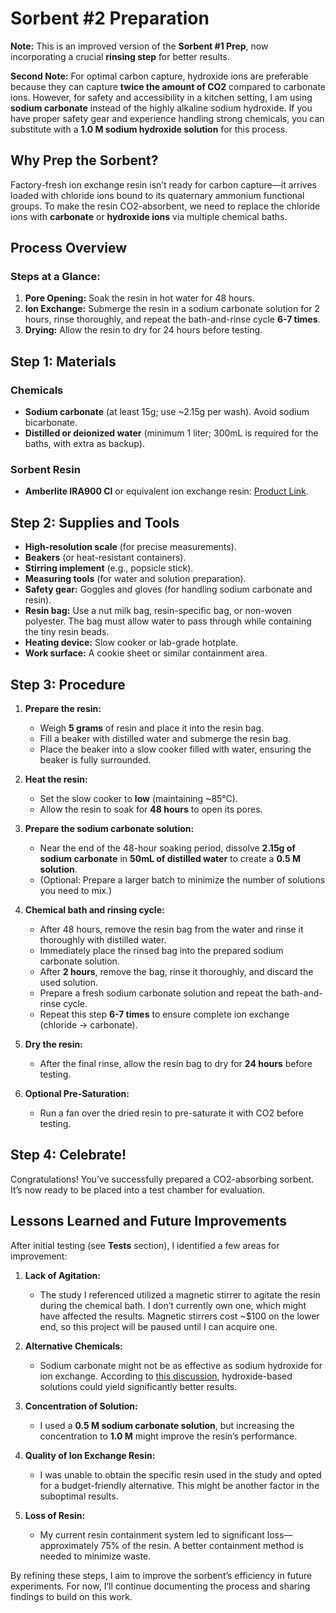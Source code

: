 # Sorbent #2 Preparation  

**Note:** This is an improved version of the **Sorbent #1 Prep**, now incorporating a crucial **rinsing step** for better results.  

**Second Note:** For optimal carbon capture, hydroxide ions are preferable because they can capture **twice the amount of CO2** compared to carbonate ions. However, for safety and accessibility in a kitchen setting, I am using **sodium carbonate** instead of the highly alkaline sodium hydroxide. If you have proper safety gear and experience handling strong chemicals, you can substitute with a **1.0 M sodium hydroxide solution** for this process.  

## Why Prep the Sorbent?  

Factory-fresh ion exchange resin isn’t ready for carbon capture—it arrives loaded with chloride ions bound to its quaternary ammonium functional groups. To make the resin CO2-absorbent, we need to replace the chloride ions with **carbonate** or **hydroxide ions** via multiple chemical baths.  

## Process Overview  

### Steps at a Glance:  
1. **Pore Opening:** Soak the resin in hot water for 48 hours.  
2. **Ion Exchange:** Submerge the resin in a sodium carbonate solution for 2 hours, rinse thoroughly, and repeat the bath-and-rinse cycle **6-7 times**.  
3. **Drying:** Allow the resin to dry for 24 hours before testing.  

## Step 1: Materials  

### Chemicals  
- **Sodium carbonate** (at least 15g; use ~2.15g per wash). Avoid sodium bicarbonate.  
- **Distilled or deionized water** (minimum 1 liter; 300mL is required for the baths, with extra as backup).  

### Sorbent Resin  
- **Amberlite IRA900 Cl** or equivalent ion exchange resin: [Product Link](https://dws.octochemstore.com/product/amberlite-ira900-cl/).  

## Step 2: Supplies and Tools  

- **High-resolution scale** (for precise measurements).  
- **Beakers** (or heat-resistant containers).  
- **Stirring implement** (e.g., popsicle stick).  
- **Measuring tools** (for water and solution preparation).  
- **Safety gear:** Goggles and gloves (for handling sodium carbonate and resin).  
- **Resin bag:** Use a nut milk bag, resin-specific bag, or non-woven polyester. The bag must allow water to pass through while containing the tiny resin beads.  
- **Heating device:** Slow cooker or lab-grade hotplate.  
- **Work surface:** A cookie sheet or similar containment area.  

## Step 3: Procedure  

1. **Prepare the resin:**  
   - Weigh **5 grams** of resin and place it into the resin bag.  
   - Fill a beaker with distilled water and submerge the resin bag.  
   - Place the beaker into a slow cooker filled with water, ensuring the beaker is fully surrounded.  

2. **Heat the resin:**  
   - Set the slow cooker to **low** (maintaining ~85°C).  
   - Allow the resin to soak for **48 hours** to open its pores.  

3. **Prepare the sodium carbonate solution:**  
   - Near the end of the 48-hour soaking period, dissolve **2.15g of sodium carbonate** in **50mL of distilled water** to create a **0.5 M solution**.  
   - (Optional: Prepare a larger batch to minimize the number of solutions you need to mix.)  

4. **Chemical bath and rinsing cycle:**  
   - After 48 hours, remove the resin bag from the water and rinse it thoroughly with distilled water.  
   - Immediately place the rinsed bag into the prepared sodium carbonate solution.  
   - After **2 hours**, remove the bag, rinse it thoroughly, and discard the used solution.  
   - Prepare a fresh sodium carbonate solution and repeat the bath-and-rinse cycle.  
   - Repeat this step **6-7 times** to ensure complete ion exchange (chloride → carbonate).  

5. **Dry the resin:**  
   - After the final rinse, allow the resin bag to dry for **24 hours** before testing.  

6. **Optional Pre-Saturation:**  
   - Run a fan over the dried resin to pre-saturate it with CO2 before testing.  

## Step 4: Celebrate!  

Congratulations! You’ve successfully prepared a CO2-absorbing sorbent. It’s now ready to be placed into a test chamber for evaluation.  

## Lessons Learned and Future Improvements  

After initial testing (see **Tests** section), I identified a few areas for improvement:  

1. **Lack of Agitation:**  
   - The study I referenced utilized a magnetic stirrer to agitate the resin during the chemical bath. I don’t currently own one, which might have affected the results. Magnetic stirrers cost ~$100 on the lower end, so this project will be paused until I can acquire one.  

2. **Alternative Chemicals:**  
   - Sodium carbonate might not be as effective as sodium hydroxide for ion exchange. According to [this discussion](https://www.openairforum.org/t/potential-alternative-salts/67/3), hydroxide-based solutions could yield significantly better results.  

3. **Concentration of Solution:**  
   - I used a **0.5 M sodium carbonate solution**, but increasing the concentration to **1.0 M** might improve the resin’s performance.  

4. **Quality of Ion Exchange Resin:**  
   - I was unable to obtain the specific resin used in the study and opted for a budget-friendly alternative. This might be another factor in the suboptimal results.  

5. **Loss of Resin:**  
   - My current resin containment system led to significant loss—approximately 75% of the resin. A better containment method is needed to minimize waste.  

By refining these steps, I aim to improve the sorbent’s efficiency in future experiments. For now, I’ll continue documenting the process and sharing findings to build on this work.  